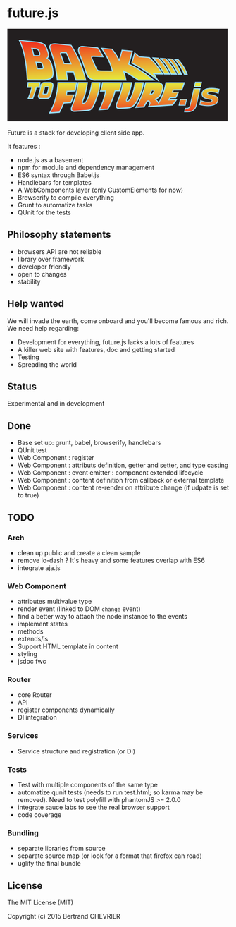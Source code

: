 # future.js

!['Future.js'](public/img/logo.png "Future.js")

Future is a stack for developing client side app.

It features :

- node.js as a basement
- npm for module and dependency management
- ES6 syntax through Babel.js
- Handlebars for templates
- A WebComponents layer (only CustomElements for now)
- Browserify to compile everything
- Grunt to automatize tasks
- QUnit for the tests

## Philosophy statements

 - browsers API are not reliable
 - library over framework
 - developer friendly
 - open to changes
 - stability

## Help wanted

We will invade the earth, come onboard and you'll become famous and rich. We need help regarding:
 - Development for everything, future.js lacks a lots of features
 - A killer web site with features, doc and getting started
 - Testing
 - Spreading the world

## Status

Experimental and in development

## Done

 - Base set up: grunt, babel, browserify, handlebars
 - QUnit test
 - Web Component : register
 - Web Component : attributs definition, getter and setter, and type casting
 - Web Component : event emitter : component extended lifecycle
 - Web Component : content definition from callback or external template
 - Web Component : content re-render on attribute change (if udpate is set to true)

## TODO

### Arch

 - clean up public and create a clean sample
 - remove lo-dash ? It's heavy and some features overlap with ES6
 - integrate aja.js

### Web Component

 - attributes multivalue type
 - render event (linked to DOM `change` event)
 - find a better way to attach the node instance to the events
 - implement states
 - methods
 - extends/is
 - Support HTML template in content
 - styling
 - jsdoc fwc

### Router

 - core Router
 - API
 - register components dynamically
 - DI integration

### Services

 - Service structure and registration (or DI)

### Tests

 - Test with multiple components of the same type
 - automatize qunit tests (needs to run test.html; so karma may be removed). Need to test polyfill with phantomJS >= 2.0.0
 - integrate sauce labs to see the real browser support
 - code coverage

### Bundling

 - separate libraries from source
 - separate source map (or look for a format that firefox can read)
 - uglify the final bundle

## License

The MIT License (MIT)

Copyright (c) 2015 Bertrand CHEVRIER
